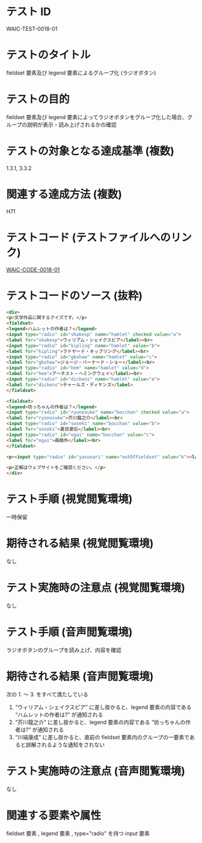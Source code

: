 

# テスト ID
WAIC-TEST-0018-01

# テストのタイトル
fieldset 要素及び legend 要素によるグループ化 (ラジオボタン)

# テストの目的
fieldset 要素及び legend 要素によってラジオボタンをグループ化した場合、グループの説明が表示・読み上げされるかの確認

# テストの対象となる達成基準 (複数)
1.3.1, 3.3.2

# 関連する達成方法 (複数)
H71

# テストコード (テストファイルへのリンク)
[WAIC-CODE-0018-01](https://waic.github.io/as_test/WAIC-CODE/WAIC-CODE-0018-01.html)

# テストコードのソース (抜粋)
```html
<div>
<p>文学作品に関するクイズです。</p>
<fieldset>
<legend>ハムレットの作者は？</legend>
<input type="radio" id="shakesp" name="hamlet" checked value="a">
<label for="shakesp">ウィリアム・シェイクスピア</label><br>
<input type="radio" id="kipling" name="hamlet" value="b">
<label for="kipling">ラドヤード・キップリング</label><br>
<input type="radio" id="gbshaw" name="hamlet" value="c">
<label for="gbshaw">ジョージ・バーナード・ショー</label><br>
<input type="radio" id="hem" name="hamlet" value="d">
<label for="hem">アーネスト・ヘミングウェイ</label><br>
<input type="radio" id="dickens" name="hamlet" value="e">
<label for="dickens">チャールズ・ディケンズ</label>
</fieldset>

<fieldset>
<legend>坊っちゃんの作者は？</legend>
<input type="radio" id="ryunosuke" name="bocchan" checked value="a">
<label for="ryunosuke">芥川龍之介</label><br>
<input type="radio" id="soseki" name="bocchan" value="b">
<label for="soseki">夏目漱石</label><br>
<input type="radio" id="ogai" name="bocchan" value="c">
<label for="ogai">森鴎外</label><br>
</fieldset>

<p><input type="radio" id="yasunari" name="outOfFieldset" value="k"><label for="yasunari">川端康成</label></p>

<p>正解はウェブサイトをご確認ください。</p>
</div>

```
# テスト手順 (視覚閲覧環境)
一時保留

# 期待される結果 (視覚閲覧環境)
なし

# テスト実施時の注意点 (視覚閲覧環境)
なし

# テスト手順 (音声閲覧環境)
ラジオボタンのグループを読み上げ、内容を確認

# 期待される結果 (音声閲覧環境)
次の 1. 〜 3. をすべて満たしている
1. “ウィリアム・シェイクスピア” に差し掛かると、legend 要素の内容である “ハムレットの作者は?” が通知される
2. “芥川龍之介” に差し掛かると、legend 要素の内容である “坊っちゃんの作者は?” が通知される
3. “川端康成” に差し掛かると、直前の fieldset 要素内のグループの一要素であると誤解されるような通知をされない

# テスト実施時の注意点 (音声閲覧環境)
なし

# 関連する要素や属性
fieldset 要素 , legend 要素 , type="radio" を持つ input 要素


